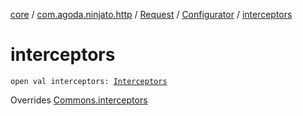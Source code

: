 [core](../../../index.md) / [com.agoda.ninjato.http](../../index.md) / [Request](../index.md) / [Configurator](index.md) / [interceptors](./interceptors.md)

# interceptors

`open val interceptors: `[`Interceptors`](../../../com.agoda.ninjato.intercept/-interceptors/index.md)

Overrides [Commons.interceptors](../../../com.agoda.ninjato.dsl/-commons/interceptors.md)

